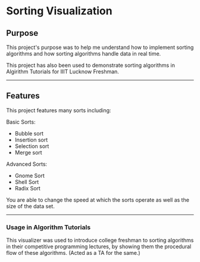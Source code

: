 # Sorting Visualization

## Purpose
  This project's purpose was to help me understand how to implement sorting algorithms and how
  sorting algorithms handle data in real time.
  
  This project has also been used to demonstrate sorting algorithms in Algirithm Tutorials for IIIT Lucknow Freshman.
___

## Features
  This project features many sorts including:

  Basic Sorts:
  - Bubble sort
  - Insertion sort
  - Selection sort
  - Merge sort

  Advanced Sorts:
  - Gnome Sort
  - Shell Sort
  - Radix Sort

  You are able to change the speed at which the sorts operate as well as the size of the data set.
  
___

### Usage in Algorithm Tutorials
  This visualizer was used to introduce college freshman to sorting algorithms in their competitive programming lectures, by showing them the procedural flow of these algorithms.
  (Acted as a TA for the same.) 
